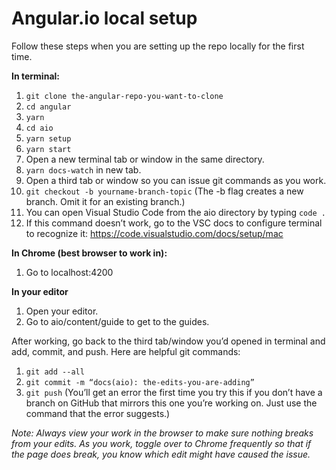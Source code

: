 
# Angular.io local setup

Follow these steps when you are setting up the repo locally for the first time.

**In terminal:**

1. `git clone the-angular-repo-you-want-to-clone` 
1. `cd angular`
1. `yarn`
1. `cd aio`
1. `yarn setup`
1. `yarn start`
1. Open a new terminal tab or window in the same directory.
1. `yarn docs-watch` in new tab.
1. Open a third tab or window so you can issue git commands as you work. 
1. `git checkout -b yourname-branch-topic` (The -b flag creates a new branch. Omit it for an existing branch.)
1. You can open Visual Studio Code from the aio directory by typing `code .`
1. If this command doesn’t work, go to the VSC docs to configure terminal to recognize it: https://code.visualstudio.com/docs/setup/mac

**In Chrome (best browser to work in):**

1. Go to localhost:4200

**In your editor**

1. Open your editor.
1. Go to aio/content/guide to get to the guides.

After working, go back to the third tab/window you’d opened in terminal and add, commit, and push. Here are helpful git commands:

1. `git add --all`
1. `git commit -m “docs(aio): the-edits-you-are-adding”`
1. `git push` (You’ll get an error the first time you try this if you don’t have a branch on GitHub that mirrors this one you’re working on. Just use the command that the error suggests.)


_Note: Always view your work in the browser to make sure nothing breaks from your edits. As you work, toggle over to Chrome frequently so that if the page does break, you know which edit might have caused the issue._
